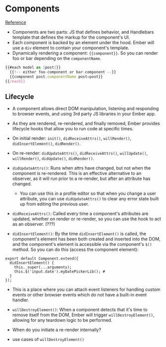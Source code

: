 # Components
[Reference](https://guides.emberjs.com/release/components/defining-a-component/)

- Components are two parts: JS that defines behavior, and Handlebars template that defines the markup for the component's UI.
- Each component is backed by an element under the hood. Ember will use a `div` element to contain your component's template.
- Dynamically rendering a component: `{{component}}`. So you can render foo or bar depending on the `componentName`.

``` js
{{#each model as |post|}}
  {{!-- either foo-component or bar-component --}}
  {{component post.componentName post=post}}
{{/each}}
```

## Lifecycle

- A component allows direct DOM manipulation, listening and responding to browser events, and using 3rd party JS libraries in your Ember app.
- As they are rendered, re-rendered, and finally removed, Ember provides lifecycle hooks that allow you to run code at specific times.
- On initial render: `init()`, `didReceiveAttrs()`, `willRender()`, `didInsertElement()`, `didRender()`.
- On re-render: `didUpdateAttrs()`, `didReceiveAttrs()`, `willUpdate()`, `willRender()`, `didUpdate()`, `didRender()`.

- `didUpdateAttrs()`: Runs when attrs have changed, but not when the component is re-rendered. This is an effective alternative to an observer, as it will run prior to a re-render, but after an attribute has changed.
  - You can use this in a profile editor so that when you change a user attribute, you can use `didUpdateAttrs()` to clear any error state built up from editing the previous user.

- `didReceiveAttrs()`: Called every time a component's attributes are updated, whether on render or re-render, so you can use the hook to act as an observer. (???)

- `didInsertElement()`: By the time `didInsertElement()` is called, the component's element has been both created and inserted into the DOM, and the component's element is accessible via the component's `$()` method. So you can do this (access the component element):

```
export default Component.extend({
  didInsertElement() {
    this._super(...arguments);
    this.$('input.date').myDatePickerLib(); #
  }
});
```

- This is a place where you can attach event listeners for handling custom events or other browser events which do not have a built-in event handler.

- `willDestroyElement()`: When a component detects that it's time to remove itself from the DOM, Ember will trigger `willDestroyElement()`, allowing for any teardown logic to be performed.


- When do you initiate a re-render internally?
- use cases of `willDestroyElement()`

